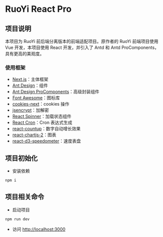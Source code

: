 
# RuoYi React Pro

## 项目说明

本项目为 RuoYi 前后端分离版本的前端适配项目。原作者的 RuoYi 前端项目使用 Vue 开发，本项目使用 React 开发，并引入了 Antd 和 Antd ProComponents，具有更高的美观度。

### 使用框架

- [Next.js](https://nextjs.org/)：主体框架
- [Ant Design](https://ant-design.antgroup.com/index-cn)：组件
- [Ant Design ProComponents](https://procomponents.ant.design/)：高级封装组件
- [Font Awesome](https://fontawesome.com/)：图标库
- [cookies-next](https://github.com/andreizanik/cookies-next)：cookies 操作
- [jsencrypt](https://github.com/travist/jsencrypt)：加解密
- [React Spinner](https://www.davidhu.io/react-spinners/)：加载状态组件
- [React Cron](https://recron.emptyui.com/)：Cron 表达式生成
- [react-countup](https://github.com/glennreyes/react-countup)：数字自动增长效果
- [react-chartjs-2](https://react-chartjs-2.js.org/)：图表
- [react-d3-speedometer](https://github.com/palerdot/react-d3-speedometer)：速度表盘

## 项目初始化

- 安装依赖

```bash
npm i
```

## 项目相关命令

- 启动项目

```bash
npm run dev
```

- 访问 [http://localhost:3000](http://localhost:3000)



